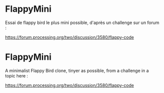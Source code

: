 # FlappyMini
Essai de flappy bird le plus mini possible, d'après un challenge sur un forum : 

https://forum.processing.org/two/discussion/3580/flappy-code

# FlappyMini
A minimalist Flappy Bird clone, tinyer as possible, from a challenge in a topic here : 

https://forum.processing.org/two/discussion/3580/flappy-code

